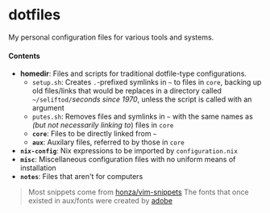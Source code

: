 dotfiles
========

My personal configuration files for various tools and systems.

#### Contents

*   **homedir**: Files and scripts for traditional dotfile-type configurations.
    *   `setup.sh`: Creates `.`-prefixed symlinks in `~` to files in `core`, backing up old files/links that would be replaces in a directory called `~/seliftod/`*seconds since 1970*, unless the script is called with an argument
    *   `putes.sh`: Removes files and symlinks in `~` with the same names as *(but not necessarily linking to*) files in `core`
    *   **`core`**: Files to be directly linked from `~`
    *   **`aux`**: Auxilary files, referred to by those in `core`
*   **`nix-config`**: Nix expressions to be imported by `configuration.nix`
*   **`misc`**: Miscellaneous configuration files with no uniform means of installation
*   **`notes`**: Files that aren't for computers

> Most snippets come from [honza/vim-snippets](https://www.github.com/honza/vim-snippets)
> The fonts that once existed in aux/fonts were created by [adobe](https://github.com/adobe-fonts/source-code-pro)
